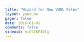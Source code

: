 ```yaml
---
title: "Wizard for New VHDL Files"
layout: youtube 
pager: false
date: 2016-01-01
comments: false
videoid: hiC97KF3Ofg
---
```

